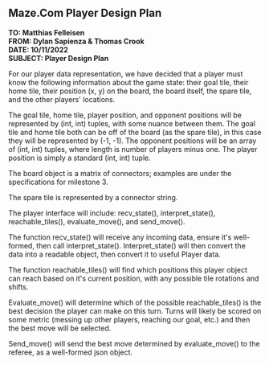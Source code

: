 ## Maze.Com Player Design Plan

**TO: Matthias Felleisen**</br>
**FROM: Dylan Sapienza & Thomas Crook**</br>
**DATE: 10/11/2022**</br>
**SUBJECT: Player Design Plan**</br>

For our player data representation, we have decided that a player must know the following information about the game state: their goal tile, their home tile, their position (x, y) on the board, the board itself, the spare tile, and the other players' locations. 

The goal tile, home tile, player position, and opponent positions will be represented by (int, int) tuples, with some nuance between them. The goal tile and home tile both can be off of the board (as the spare tile), in this case they will be represented by (-1, -1). The opponent positions will be an array of (int, int) tuples, where length is number of players minus one. The player position is simply a standard (int, int) tuple.

The board object is a matrix of connectors; examples are under the specifications for milestone 3. 

The spare tile is represented by a connector string.

The player interface will include: recv_state(), interpret_state(), reachable_tiles(), evaluate_move(), and send_move().

The function recv_state() will receive any incoming data, ensure it's well-formed, then call interpret_state(). Interpret_state() will then convert the data into a readable object, then convert it to useful Player data.

The function reachable_tiles() will find which positions this player object can reach based on it's current position, with any possible tile rotations and shifts.

Evaluate_move() will determine which of the possible reachable_tiles() is the best decision the player can make on this turn. Turns will likely be scored on some metric (messing up other players, reaching our goal, etc.) and then the best move will be selected.

Send_move() will send the best move determined by evaluate_move() to the referee, as a well-formed json object.


